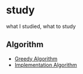 # study
what I studied, what to study

## Algorithm
* [Greedy Algorithm](https://github.com/yujung7768903/study/pull/29)
* [Implementation Algorithm](https://github.com/yujung7768903/study/pull/33)
